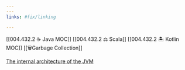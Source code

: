 ```yaml
---
---
links: #fix/linking

---
```



[[004.432.2 ☕️ Java MOC]]
[[004.432.2 ⚖️ Scala]]
[[004.432.2 🏝 Kotlin MOC]]
[[🗑Garbage Collection]]

[The internal architecture of the JVM](http://blog.jamesdbloom.com/JVMInternals.html)

